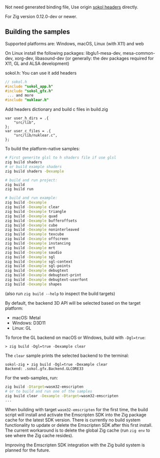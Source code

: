 Not need generated binding file, Use origin [sokol headers](https://github.com/floooh/sokol) directly.

For Zig version 0.12.0-dev or newer.

## Building the samples

Supported platforms are: Windows, macOS, Linux (with X11) and web

On Linux install the following packages: libglu1-mesa-dev, mesa-common-dev, xorg-dev, libasound-dev
(or generally: the dev packages required for X11, GL and ALSA development)

sokol.h: You can use it add headers
```c
// sokol.h
#include "sokol_app.h"
#include "sokol_gfx.h"
 ... and more
#include "nuklear.h"
```

Add headers dictionary and build c files in build.zig
```zig
var user_h_dirs = .{
    "src/lib",
};
var user_c_files = .{
    "src/lib/nuklear.c",
};
```

To build the platform-native samples:

```sh
# First generite glsl to h shaders file if use glsl
zig build shaders
# or build example shaders
zig build shaders -Dexample
```
```sh
# build and run project:
zig build
zig build run

# build and run example:
zig build -Dexample
zig build -Dexample clear
zig build -Dexample triangle
zig build -Dexample quad
zig build -Dexample bufferoffsets
zig build -Dexample cube
zig build -Dexample noninterleaved
zig build -Dexample texcube
zig build -Dexample offscreen
zig build -Dexample instancing
zig build -Dexample mrt
zig build -Dexample saudio
zig build -Dexample sgl
zig build -Dexample sgl-context
zig build -Dexample sgl-points
zig build -Dexample debugtext
zig build -Dexample debugtext-print
zig build -Dexample debugtext-userfont
zig build -Dexample shapes
```

(also run ```zig build --help``` to inspect the build targets)

By default, the backend 3D API will be selected based on the target platform:

- macOS: Metal
- Windows: D3D11
- Linux: GL

To force the GL backend on macOS or Windows, build with ```-Dgl=true```:

```
> zig build -Dgl=true -Dexample clear
```

The ```clear``` sample prints the selected backend to the terminal:

```
sokol-zig ➤ zig build -Dgl=true -Dexample clear
Backend: .sokol.gfx.Backend.GLCORE33
```

For the web-samples, run:

```sh
zig build -Dtarget=wasm32-emscripten
# or to build and run one of the samples
zig build clear -Dexample -Dtarget=wasm32-emscripten
...
```

When building with target `wasm32-emscripten` for the first time, the build script will
install and activate the Emscripten SDK into the Zig package cache for the latest SDK
version. There is currently no build system functionality to update or delete the Emscripten SDK
after this first install. The current workaround is to delete the global Zig cache
(run `zig env` to see where the Zig cache resides).

Improving the Emscripten SDK integration with the Zig build system is planned for the future.

